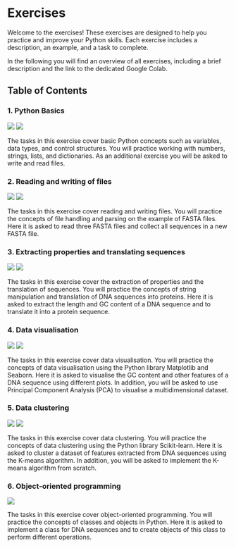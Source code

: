 # Exercises

Welcome to the exercises! These exercises are designed to help you practice and improve your Python skills. Each exercise includes a description, an example, and a task to complete.

In the following you will find an overview of all exercises, including a brief description and the link to the dedicated Google Colab.

## Table of Contents

### 1. Python Basics

[![](https://colab.research.google.com/assets/colab-badge.svg)](https://colab.research.google.com/github/JR-1991/PythonProgrammingBio24/blob/main/exercises/Exercise001.ipynb) [![](https://img.shields.io/badge/Go_to_solution-blue)](https://jr-1991.github.io/PythonProgrammingBio24/solutions/Exercise001/)

The tasks in this exercise cover basic Python concepts such as variables, data types, and control structures. You will practice working with numbers, strings, lists, and dictionaries. As an additional exercise you will be asked to write and read files.

### 2. Reading and writing of files

[![](https://colab.research.google.com/assets/colab-badge.svg)](https://colab.research.google.com/github/JR-1991/PythonProgrammingBio24/blob/main/exercises/Exercise002.ipynb) [![](https://img.shields.io/badge/Go_to_solution-blue)](https://jr-1991.github.io/PythonProgrammingBio24/solutions/Exercise002/)

The tasks in this exercise cover reading and writing files. You will practice the concepts of file handling and parsing on the example of FASTA files. Here it is asked to read three FASTA files and collect all sequences in a new FASTA file.

### 3. Extracting properties and translating sequences

[![](https://colab.research.google.com/assets/colab-badge.svg)](https://colab.research.google.com/github/JR-1991/PythonProgrammingBio24/blob/main/exercises/Exercise003.ipynb) [![](https://img.shields.io/badge/Go_to_solution-blue)](https://jr-1991.github.io/PythonProgrammingBio24/solutions/Exercise003/)

The tasks in this exercise cover the extraction of properties and the translation of sequences. You will practice the concepts of string manipulation and translation of DNA sequences into proteins. Here it is asked to extract the length and GC content of a DNA sequence and to translate it into a protein sequence.

### 4. Data visualisation

[![](https://colab.research.google.com/assets/colab-badge.svg)](https://colab.research.google.com/github/JR-1991/PythonProgrammingBio24/blob/main/exercises/Exercise004.ipynb) [![](https://img.shields.io/badge/Go_to_solution-blue)](https://jr-1991.github.io/PythonProgrammingBio24/solutions/Exercise004/)

The tasks in this exercise cover data visualisation. You will practice the concepts of data visualisation using the Python library Matplotlib and Seaborn. Here it is asked to visualise the GC content and other features of a DNA sequence using different plots. In addition, you will be asked to use Principal Component Analysis (PCA) to visualise a multidimensional dataset.

### 5. Data clustering

[![](https://colab.research.google.com/assets/colab-badge.svg)](https://colab.research.google.com/github/JR-1991/PythonProgrammingBio24/blob/main/exercises/Exercise005.ipynb) [![](https://img.shields.io/badge/Go_to_solution-blue)](https://jr-1991.github.io/PythonProgrammingBio24/solutions/Exercise005/)

The tasks in this exercise cover data clustering. You will practice the concepts of data clustering using the Python library Scikit-learn. Here it is asked to cluster a dataset of features extracted from DNA sequences using the K-means algorithm. In addition, you will be asked to implement the K-means algorithm from scratch.

### 6. Object-oriented programming

[![](https://colab.research.google.com/assets/colab-badge.svg)](https://colab.research.google.com/github/JR-1991/PythonProgrammingBio24/blob/main/exercises/Exercise006.ipynb)

The tasks in this exercise cover object-oriented programming. You will practice the concepts of classes and objects in Python. Here it is asked to implement a class for DNA sequences and to create objects of this class to perform different operations.

